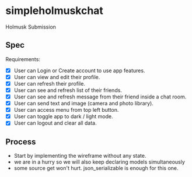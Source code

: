 # simpleholmuskchat

Holmusk Submission

## Spec

Requirements:

- [x] User can Login or Create account to use app features.
- [x] User can view and edit their profile.
- [x] User can refresh their profile.
- [x] User can see and refresh list of their friends.
- [x] User can see and refresh message from their friend inside a chat room.
- [x] User can send text and image (camera and photo library).
- [x] User can access menu from top left button.
- [x] User can toggle app to dark / light mode.
- [x] User can logout and clear all data.

## Process

* Start by implementing the wireframe without any state.
* we are in a hurry so we will also keep declaring models simultaneously
* some source get won't hurt. json_serializable is enough for this one.

